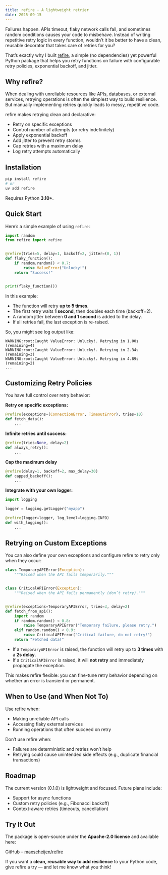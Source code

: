 ```yaml
---
title: refire - A lightweight retrier
date: 2025-09-15
---
```


Failures happen. APIs timeout, flaky network calls fail, and sometimes random conditions causes your code to misbehave. Instead of writing repetitive retry logic in every function, wouldn’t it be better to have a clean, reusable decorator that takes care of retries for you? 

That’s exactly why I built [refire](https://github.com/maxscheijen/refire), a simple (no dependencies) yet powerful Python package that helps you retry functions on failure with configurable retry policies, exponential backoff, and jitter.


## Why refire?

When dealing with unreliable resources like APIs, databases, or external services, retrying operations is often the simplest way to build resilience. But manually implementing retries quickly leads to messy, repetitive code.

refire makes retrying clean and declarative:

- Retry on specific exceptions
- Control number of attempts (or retry indefinitely)
- Apply exponential backoff
- Add jitter to prevent retry storms
- Cap retries with a maximum delay
- Log retry attempts automatically

## Installation

```bash
pip install refire
# or 
uv add refire
```

Requires Python **3.10+**.

## Quick Start

Here’s a simple example of using `refire`:

```python
import random
from refire import refire


@refire(tries=5, delay=1, backoff=2, jitter=(0, 1))
def flaky_function():
    if random.random() < 0.7:
        raise ValueError("Unlucky!")
    return "Success!"


print(flaky_function())
```

In this example:

- The function will retry **up to 5 times**.
- The first retry waits **1 second**, then doubles each time (backoff=2).
- A random jitter between **0 and 1 second** is added to the delay.
- If all retries fail, the last exception is re-raised.

So, you might see log output like:

```text
WARNING:root:Caught ValueError: Unlucky!. Retrying in 1.00s (remaining=4)
WARNING:root:Caught ValueError: Unlucky!. Retrying in 2.34s (remaining=3)
WARNING:root:Caught ValueError: Unlucky!. Retrying in 4.89s (remaining=2)
...
```

## Customizing Retry Policies

You have full control over retry behavior:

**Retry on specific exceptions:**

```python
@refire(exceptions=(ConnectionError, TimeoutError), tries=10)
def fetch_data():
    ...
```

**Infinite retries until success:**

```python
@refire(tries=None, delay=2)
def always_retry():
    ...
```

**Cap the maximum delay**

```python
@refire(delay=1, backoff=2, max_delay=30)
def capped_backoff():
    ...
```

**Integrate with your own logger:**

```python
import logging

logger = logging.getLogger("myapp")

@refire(logger=logger, log_level=logging.INFO)
def with_logging():
    ...
```

## Retrying on Custom Exceptions

You can also define your own exceptions and configure refire to retry only when they occur:

```python
class TemporaryAPIError(Exception):
    """Raised when the API fails temporarily."""


class CriticalAPIError(Exception):
    """Raised when the API fails permanently (don’t retry)."""


@refire(exceptions=TemporaryAPIError, tries=3, delay=2)
def fetch_from_api():
    import random
    if random.random() < 0.8:
        raise TemporaryAPIError("Temporary failure, please retry.")
    elif random.random() < 0.9:
        raise CriticalAPIError("Critical failure, do not retry!")
    return "Fetched data!"
```

- If a `TemporaryAPIError` is raised, the function will retry up to **3 times** with a **2s delay**.
- If a `CriticalAPIError` is raised, it will **not retry** and immediately propagate the exception.

This makes refire flexible: you can fine-tune retry behavior depending on whether an error is transient or permanent.

## When to Use (and When Not To)

Use refire when:

- Making unreliable API calls
- Accessing flaky external services
- Running operations that often succeed on retry

Don’t use refire when:

- Failures are deterministic and retries won’t help
- Retrying could cause unintended side effects (e.g., duplicate financial transactions)

## Roadmap

The current version (0.1.0) is lightweight and focused. Future plans include:

- Support for async functions
- Custom retry policies (e.g., Fibonacci backoff)
- Context-aware retries (timeouts, cancellation)

## Try It Out

The package is open-source under the **Apache-2.0 license** and available here:

GitHub – [maxscheijen/refire](https://github.com/maxscheijen/refire)

If you want a **clean, reusable way to add resilience** to your Python code, give refire a try — and let me know what you think!
